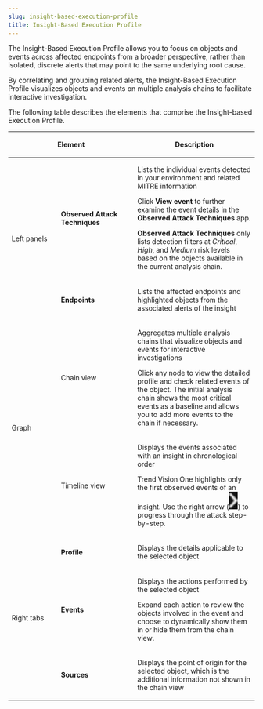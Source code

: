 ```yaml
---
slug: insight-based-execution-profile
title: Insight-Based Execution Profile
---
```


The Insight-Based Execution Profile allows you to focus on objects and events across affected endpoints from a broader perspective, rather than isolated, discrete alerts that may point to the same underlying root cause.

By correlating and grouping related alerts, the Insight-Based Execution Profile visualizes objects and events on multiple analysis chains to facilitate interactive investigation.

The following table describes the elements that comprise the Insight-based Execution Profile.

<table>
<colgroup>
<col style="width: 20%" />
<col style="width: 31%" />
<col style="width: 50%" />
</colgroup>
<thead>
<tr>
<th colspan="2"><p>Element</p></th>
<th><p>Description</p></th>
</tr>
</thead>
<tbody>
<tr>
<td rowspan="2"><p>Left panels</p></td>
<td><p><strong>Observed Attack Techniques</strong></p></td>
<td><p>Lists the individual events detected in your environment and related MITRE information</p>
<p>Click <strong>View event</strong> to further examine the event details in the <strong>Observed Attack Techniques</strong> app.</p>
<p><strong>Observed Attack Techniques</strong> only lists detection filters at <em>Critical</em>, <em>High</em>, and <em>Medium</em> risk levels based on the objects available in the current analysis chain.</p></td>
</tr>
<tr>
<td><p><strong>Endpoints</strong></p></td>
<td><p>Lists the affected endpoints and highlighted objects from the associated alerts of the insight</p></td>
</tr>
<tr>
<td rowspan="2"><p>Graph</p></td>
<td><p>Chain view</p></td>
<td><p>Aggregates multiple analysis chains that visualize objects and events for interactive investigations</p>
<p>Click any node to view the detailed profile and check related events of the object. The initial analysis chain shows the most critical events as a baseline and allows you to add more events to the chain if necessary.</p></td>
</tr>
<tr>
<td><p>Timeline view</p></td>
<td><p>Displays the events associated with an insight in chronological order</p>
<p>Trend Vision One highlights only the first observed events of an insight. Use the right arrow (<img src="./images/Workbench_right_arrow=GUID-086A3484-09C5-4182-8C88-8B5D59C8E61F=1=en-us=Low.webp" />) to progress through the attack step-by-step.</p></td>
</tr>
<tr>
<td rowspan="3"><p>Right tabs</p></td>
<td><p><strong>Profile</strong></p></td>
<td><p>Displays the details applicable to the selected object</p></td>
</tr>
<tr>
<td><p><strong>Events</strong></p></td>
<td><p>Displays the actions performed by the selected object</p>
<p>Expand each action to review the objects involved in the event and choose to dynamically show them in or hide them from the chain view.</p></td>
</tr>
<tr>
<td><p><strong>Sources</strong></p></td>
<td><p>Displays the point of origin for the selected object, which is the additional information not shown in the chain view</p></td>
</tr>
</tbody>
</table>
